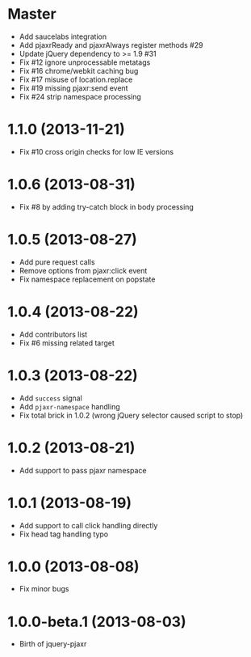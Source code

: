 # Master

* Add saucelabs integration
* Add pjaxrReady and pjaxrAlways register methods #29
* Update jQuery dependency to >= 1.9 #31
* Fix #12 ignore unprocessable metatags
* Fix #16 chrome/webkit caching bug
* Fix #17 misuse of location.replace
* Fix #19 missing pjaxr:send event
* Fix #24 strip namespace processing

# 1.1.0 (2013-11-21)

* Fix #10 cross origin checks for low IE versions

# 1.0.6 (2013-08-31)

* Fix #8 by adding try-catch block in body processing

# 1.0.5 (2013-08-27)

* Add pure request calls
* Remove options from pjaxr:click event
* Fix namespace replacement on popstate

# 1.0.4 (2013-08-22)

* Add contributors list
* Fix #6 missing related target

# 1.0.3 (2013-08-22)

* Add `success` signal
* Add `pjaxr-namespace` handling
* Fix total brick in 1.0.2 (wrong jQuery selector caused script to stop)

# 1.0.2 (2013-08-21)

* Add support to pass pjaxr namespace

# 1.0.1 (2013-08-19)

* Add support to call click handling directly
* Fix head tag handling typo

# 1.0.0 (2013-08-08)

* Fix minor bugs

# 1.0.0-beta.1 (2013-08-03)

* Birth of jquery-pjaxr
